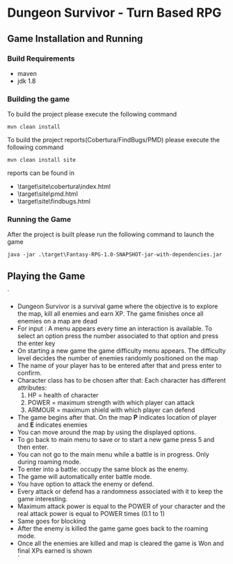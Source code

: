 # Dungeon Survivor - Turn Based RPG

## Game Installation and Running

### Build Requirements
* maven
* jdk 1.8

### Building the game
To build the project please execute the following command
```
mvn clean install
```

To build the project reports(Cobertura/FindBugs/PMD) please execute the following command
```
mvn clean install site
```
reports can be found in 
* \target\site\cobertura\index.html
* \target\site\pmd.html
* \target\site\findbugs.html

### Running the Game
After the project is built please run the following command to launch the game
```
java -jar .\target\Fantasy-RPG-1.0-SNAPSHOT-jar-with-dependencies.jar
```

## Playing the Game
`
* Dungeon Survivor is a survival game where the objective is to explore the map, kill all enemies and earn XP. The game finishes once all enemies on a map are dead
* For input :  A menu appears every time an interaction is available. To select an option press the number associated to that option and press the enter key
* On starting a new game the game difficulty menu appears. The difficulty level decides the number of enemies randomly positioned on the map
* The name of your player has to be entered after that and press enter to confirm.
* Character class has to be chosen after that:
    Each character has different attributes:
    1. HP =  health of character
    2. POWER = maximum strength with which player can attack
    3. ARMOUR = maximum shield with which player can defend
* The game begins after that. On the map <b>P</b> indicates location of player and <b>E</b> indicates enemies
* You can move around the map by using the displayed options.
* To go back to main menu to save or to start a new game press 5 and then enter.
* You can not go to the main menu while a battle is in progress. Only during roaming mode.
* To enter into a battle:  occupy the same block as the enemy.
* The game will automatically enter battle mode.
* You have option to attack the enemy or defend.
* Every attack or defend has a randomness associated with it to keep the game interesting.
* Maximum attack power is equal to the POWER of your character and the real attack power is equal to POWER times (0.1 to 1)
* Same goes for blocking
* After the enemy is killed the game game goes back to the roaming mode.
* Once all the enemies are killed and map is cleared the game is Won and final XPs earned is shown         
`
